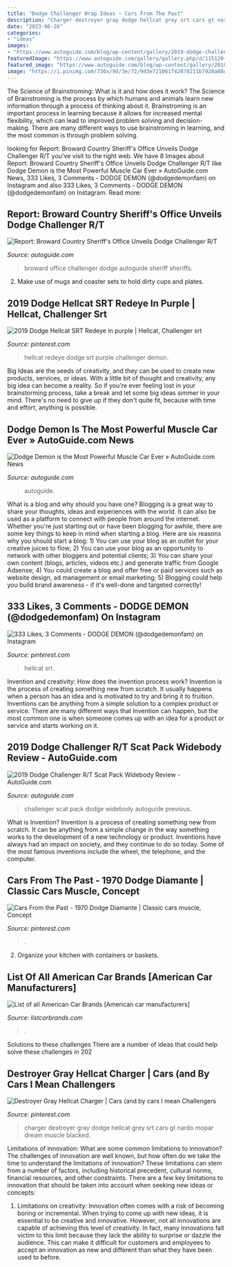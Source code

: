 ```yaml
---
title: "Dodge Challenger Wrap Ideas ~ Cars From The Past"
description: "Charger destroyer gray dodge hellcat grey srt cars gt nardo mopar dream muscle blacked"
date: "2023-06-26"
categories:
- "ideas"
images:
- "https://www.autoguide.com/blog/wp-content/gallery/2019-dodge-challenger-r-t-scat-pack-widebody-6-6-2019/2019-Dodge-Challenger-R-T-Scat-Pack-Widebody-01.jpg"
featuredImage: "https://www.autoguide.com/gallery/gallery.php/d/115120-4/chal_bso_hi_001.jpg"
featured_image: "https://www.autoguide.com/blog/wp-content/gallery/2018-dodge-challenger-srt-demon-official-gallery/2018-dodge-challenger-srt-demon-128.jpg"
image: "https://i.pinimg.com/736x/9d/3e/72/9d3e721061f42078211b7928a88d63ea.jpg"
---
```



The Science of Brainstroming: What is it and how does it work?
The Science of Brainstroming is the process by which humans and animals learn new information through a process of thinking about it. Brainstroming is an important process in learning because it allows for increased mental flexibility, which can lead to improved problem solving and decision-making. There are many different ways to use brainstroming in learning, and the most common is through problem solving.

	

		
looking for Report: Broward Country Sheriff&#039;s Office Unveils Dodge Challenger R/T you've visit to the right web. We have 8 Images about Report: Broward Country Sheriff&#039;s Office Unveils Dodge Challenger R/T like Dodge Demon is the Most Powerful Muscle Car Ever » AutoGuide.com News, 333 Likes, 3 Comments - DODGE DEMON (@dodgedemonfam) on Instagram and also 333 Likes, 3 Comments - DODGE DEMON (@dodgedemonfam) on Instagram. Read more:
		
    
## Report: Broward Country Sheriff&#039;s Office Unveils Dodge Challenger R/T

<img loading=lazy src="https://www.autoguide.com/gallery/gallery.php/d/115120-4/chal_bso_hi_001.jpg" onerror="this.onerror=null;this.src='https://tse2.mm.bing.net/th?id=OIP.c2jhPrY0pS17mJ0OTm3vwAHaEe&amp;pid=15.1';" alt="Report: Broward Country Sheriff&#039;s Office Unveils Dodge Challenger R/T">

_Source: autoguide.com_

>broward office challenger dodge autoguide sheriff sheriffs. 

	

2. Make use of mugs and coaster sets to hold dirty cups and plates.

    
## 2019 Dodge Hellcat SRT Redeye In Purple | Hellcat, Challenger Srt

<img loading=lazy src="https://i.pinimg.com/736x/9d/3e/72/9d3e721061f42078211b7928a88d63ea.jpg" onerror="this.onerror=null;this.src='https://tse4.mm.bing.net/th?id=OIP.8WOXFVzI9S1zUeLeIupadAHaE8&amp;pid=15.1';" alt="2019 Dodge Hellcat SRT Redeye in purple | Hellcat, Challenger srt">

_Source: pinterest.com_

>hellcat redeye dodge srt purple challenger demon. 

	

Big Ideas are the seeds of creativity, and they can be used to create new products, services, or ideas. With a little bit of thought and creativity, any big idea can become a reality. So if you're ever feeling lost in your brainstorming process, take a break and let some big ideas simmer in your mind. There's no need to give up if they don't quite fit, because with time and effort, anything is possible.

    
## Dodge Demon Is The Most Powerful Muscle Car Ever » AutoGuide.com News

<img loading=lazy src="https://www.autoguide.com/blog/wp-content/gallery/2018-dodge-challenger-srt-demon-official-gallery/2018-dodge-challenger-srt-demon-128.jpg" onerror="this.onerror=null;this.src='https://tse4.mm.bing.net/th?id=OIP.u48CbmHghoriTKi5CixGzwHaE8&amp;pid=15.1';" alt="Dodge Demon is the Most Powerful Muscle Car Ever » AutoGuide.com News">

_Source: autoguide.com_

>autoguide. 

	

What is a blog and why should you have one?
Blogging is a great way to share your thoughts, ideas and experiences with the world. It can also be used as a platform to connect with people from around the internet. Whether you're just starting out or have been blogging for awhile, there are some key things to keep in mind when starting a blog. Here are six reasons why you should start a blog: 1) You can use your blog as an outlet for your creative juices to flow; 2) You can use your blog as an opportunity to network with other bloggers and potential clients; 3) You can share your own content (blogs, articles, videos etc.) and generate traffic from Google Adsense; 4) You could create a blog and offer free or paid services such as website design, ad management or email marketing; 5) Blogging could help you build brand awareness - if it's well-done and targeted correctly!

    
## 333 Likes, 3 Comments - DODGE DEMON (@dodgedemonfam) On Instagram

<img loading=lazy src="https://i.pinimg.com/736x/e9/d3/76/e9d3762d3a005796be3f076b011b0d98.jpg" onerror="this.onerror=null;this.src='https://tse1.mm.bing.net/th?id=OIP.5q-1B_W32stYTF6qiIESSQHaHa&amp;pid=15.1';" alt="333 Likes, 3 Comments - DODGE DEMON (@dodgedemonfam) on Instagram">

_Source: pinterest.com_

>hellcat srt. 

	

Invention and creativity: How does the invention process work?
Invention is the process of creating something new from scratch. It usually happens when a person has an idea and is motivated to try and bring it to fruition. Inventions can be anything from a simple solution to a complex product or service. There are many different ways that Invention can happen, but the most common one is when someone comes up with an idea for a product or service and starts working on it.

    
## 2019 Dodge Challenger R/T Scat Pack Widebody Review - AutoGuide.com

<img loading=lazy src="https://www.autoguide.com/blog/wp-content/gallery/2019-dodge-challenger-r-t-scat-pack-widebody-6-6-2019/2019-Dodge-Challenger-R-T-Scat-Pack-Widebody-01.jpg" onerror="this.onerror=null;this.src='https://tse3.mm.bing.net/th?id=OIP.vujDZvp7GNu47AxUwFFc2QHaE8&amp;pid=15.1';" alt="2019 Dodge Challenger R/T Scat Pack Widebody Review - AutoGuide.com">

_Source: autoguide.com_

>challenger scat pack dodge widebody autoguide previous. 

	

What is Invention?
Invention is a process of creating something new from scratch. It can be anything from a simple change in the way something works to the development of a new technology or product. Inventions have always had an impact on society, and they continue to do so today. Some of the most famous inventions include the wheel, the telephone, and the computer.

    
## Cars From The Past - 1970 Dodge Diamante | Classic Cars Muscle, Concept

<img loading=lazy src="https://i.pinimg.com/736x/ee/c9/73/eec973891f030e62ec1851f4aaf935dc--dodge-rapid-transit.jpg" onerror="this.onerror=null;this.src='https://tse1.mm.bing.net/th?id=OIP.KMpAWTJ4nKRPoz4T2KEXdwHaE8&amp;pid=15.1';" alt="Cars From the Past - 1970 Dodge Diamante | Classic cars muscle, Concept">

_Source: pinterest.com_

>. 

	

2. Organize your kitchen with containers or baskets.

    
## List Of All American Car Brands [American Car Manufacturers]

<img loading=lazy src="https://listcarbrands.com/wp-content/uploads/2015/08/Dodge-logo.jpg" onerror="this.onerror=null;this.src='https://tse2.mm.bing.net/th?id=OIP.ujuQknBiZgJ2MWSmans4GwHaCq&amp;pid=15.1';" alt="List of all American Car Brands [American car manufacturers]">

_Source: listcarbrands.com_

>. 

	

Solutions to these challenges
There are a number of ideas that could help solve these challenges in 202
    
## Destroyer Gray Hellcat Charger | Cars (and By Cars I Mean Challengers

<img loading=lazy src="https://i.pinimg.com/564x/80/fe/a9/80fea98902cef8d55f91ec0f1ca9e522--gray-charger.jpg" onerror="this.onerror=null;this.src='https://tse2.mm.bing.net/th?id=OIP.0Gr7Fb__5RiYYACe_hoRJwHaEm&amp;pid=15.1';" alt="Destroyer Gray Hellcat Charger | Cars (and by cars I mean Challengers">

_Source: pinterest.com_

>charger destroyer gray dodge hellcat grey srt cars gt nardo mopar dream muscle blacked. 

	

Limitations of innovation: What are some common limitations to innovation?
The challenges of innovation are well known, but how often do we take the time to understand the limitations of innovation? These limitations can stem from a number of factors, including historical precedent, cultural norms, financial resources, and other constraints.
There are a few key limitations to innovation that should be taken into account when seeking new ideas or concepts:

1. Limitations on creativity: Innovation often comes with a risk of becoming boring or incremental. When trying to come up with new ideas, it is essential to be creative and innovative. However, not all innovations are capable of achieving this level of creativity. In fact, many innovations fall victim to this limit because they lack the ability to surprise or dazzle the audience. This can make it difficult for customers and employees to accept an innovation as new and different than what they have been used to before.


